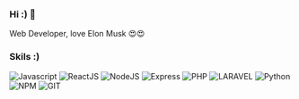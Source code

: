 ### Hi :) 👋

Web Developer, love Elon Musk 😍😍

### Skils :)
<p>
<img src="https://img.shields.io/badge/Javascript-F7DF1E?style=flat-square&logo=javascript&logoColor=1f1f1f" alt="Javascript">
<img src="https://img.shields.io/badge/ReactJS-1f1f1f?style=flat-square&logo=react&logoColor=61DAFB" alt="ReactJS">
<img src="https://img.shields.io/badge/NodeJS-339933?style=flat-square&logo=NODE.JS&logoColor=white" alt="NodeJS">
<img src="https://img.shields.io/badge/Express-00A98F.svg?style=flat-square&logo=express&logoColor=white" alt="Express">
<img src="https://img.shields.io/badge/PHP-777BB4.svg?style=flat-square&logo=php&logoColor=white" alt="PHP">
  <img src="https://img.shields.io/badge/PHP-777BB4.svg?style=flat-square&logo=laravel&logoColor=white" alt="LARAVEL">
<img src="https://img.shields.io/badge/python-3776AB.svg?style=flat-square&logo=python&logoColor=white" alt="Python">
<img src="https://img.shields.io/badge/NPM-CB3837?style=flat-square&logo=npm&logoColor=white" alt="NPM">
<img src="https://img.shields.io/badge/GIT-F05032?style=flat-square&logo=git&logoColor=white" alt="GIT">
</p>
<div style="text-align: center;">
  <img src="https://github-readme-stats.vercel.app/api?username=Alireza17224&count_private=true&show_icons=true&count_private=true&theme=dark&include_all_commits=true" alt="">
</div>
